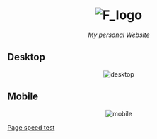 <h1 align="center">
   <img src="https://user-images.githubusercontent.com/70212296/139595629-525c7476-fcb1-4fd7-a15e-9785fd5dc4a2.png" alt="F_logo"/>
</h1>
<p align="center"><i>My personal Website</i></p>

## Desktop
<p align="center">
  <img src="https://user-images.githubusercontent.com/70212296/139595434-d3abba5d-daec-4aa7-871c-48bdcfde0bcc.png" alt="desktop"/>
</p>

## Mobile
<p align="center">
  <img src="https://user-images.githubusercontent.com/70212296/139595511-dae71556-1651-4406-9eda-bdc45f3693c6.jpg" alt="mobile"/>
</p>

[Page speed test](https://developers.google.com/speed/pagespeed/insights/?url=https%3A%2F%2Ffarahelahmadi.me%2F&tab=desktop)
